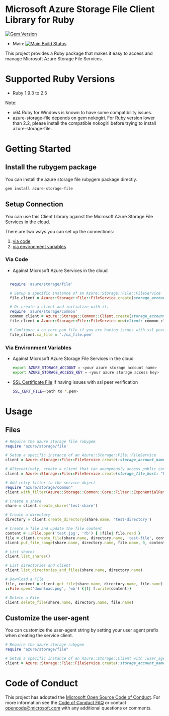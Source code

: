 # Microsoft Azure Storage File Client Library for Ruby

[![Gem Version](https://badge.fury.io/rb/azure-storage-file.svg)](https://badge.fury.io/rb/azure-storage-file)
* Main: [![Main Build Status](https://github.com/MoneyBrilliant/azure-storage-ruby/actions/workflows/ruby.yml/badge.svg?branch=main)](https://github.com/MoneyBrilliant/azure-storage-ruby/branches)

This project provides a Ruby package that makes it easy to access and manage Microsoft Azure Storage File Services.

# Supported Ruby Versions

* Ruby 1.9.3 to 2.5

Note: 

* x64 Ruby for Windows is known to have some compatibility issues.
* azure-storage-file depends on gem nokogiri. For Ruby version lower than 2.2, please install the compatible nokogiri before trying to install azure-storage-file.

# Getting Started

## Install the rubygem package

You can install the azure storage file rubygem package directly.

```bash
gem install azure-storage-file
```

## Setup Connection

You can use this Client Library against the Microsoft Azure Storage File Services in the cloud.

There are two ways you can set up the connections:

1. [via code](#via-code)
2. [via environment variables](#via-environment-variables)

<a name="via-code"></a>
### Via Code
* Against Microsoft Azure Services in the cloud

```ruby

  require 'azure/storage/file'

  # Setup a specific instance of an Azure::Storage::File::FileService
  file_client = Azure::Storage::File::FileService.create(storage_account_name: 'your account name', storage_access_key: 'your access key')

  # Or create a client and initialize with it.
  require 'azure/storage/common'
  common_client = Azure::Storage::Common::Client.create(storage_account_name: 'your account name', storage_access_key: 'your access key')
  file_client = Azure::Storage::File::FileService.new(client: common_client)

  # Configure a ca_cert.pem file if you are having issues with ssl peer verification
  file_client.ca_file = './ca_file.pem'

```

<a name="via-environment-variables"></a>
### Via Environment Variables

* Against Microsoft Azure Storage File Services in the cloud

    ```bash
    export AZURE_STORAGE_ACCOUNT = <your azure storage account name>
    export AZURE_STORAGE_ACCESS_KEY = <your azure storage access key>
    ```

* [SSL Certificate File](https://gist.github.com/fnichol/867550) if having issues with ssl peer verification
    
    ```bash
    SSL_CERT_FILE=<path to *.pem>
    ```

# Usage

<a name="files"></a>
## Files

```ruby
# Require the azure storage file rubygem
require 'azure/storage/file'

# Setup a specific instance of an Azure::Storage::File::FileService
client = Azure::Storage::File::FileService.create(:storage_account_name => 'your account name', :storage_access_key => 'your access key')

# Alternatively, create a client that can anonymously access public containers for read operations
client = Azure::Storage::File::FileService.create(storage_file_host: "https://youraccountname.file.core.windows.net")

# Add retry filter to the service object
require "azure/storage/common"
client.with_filter(Azure::Storage::Common::Core::Filter::ExponentialRetryPolicyFilter.new)

# Create a share
share = client.create_share('test-share')

# Create a directory
directory = client.create_directory(share.name, 'test-directory')

# Create a file and update the file content
content = ::File.open('test.jpg', 'rb') { |file| file.read }
file = client.create_file(share.name, directory.name, 'test-file', content.size)
client.put_file_range(share.name, directory.name, file.name, 0, content.size - 1, content)

# List shares
client.list_shares()

# List directories and client
client.list_directories_and_files(share.name, directory.name)

# Download a File
file, content = client.get_file(share.name, directory.name, file.name)
::File.open('download.png', 'wb') {|f| f.write(content)}

# Delete a File
client.delete_file(share.name, directory.name, file.name)
```

<a name="Customize the user-agent"></a>
## Customize the user-agent

You can customize the user-agent string by setting your user agent prefix when creating the service client.

```ruby
# Require the azure storage rubygem
require "azure/storage/file"

# Setup a specific instance of an Azure::Storage::Client with :user_agent_prefix option
client = Azure::Storage::File::FileService.create(:storage_account_name => "your account name", :storage_access_key => "your access key", :user_agent_prefix => "your application name")
```

# Code of Conduct 
This project has adopted the [Microsoft Open Source Code of Conduct](https://opensource.microsoft.com/codeofconduct/). For more information see the [Code of Conduct FAQ](https://opensource.microsoft.com/codeofconduct/faq/) or contact [opencode@microsoft.com](mailto:opencode@microsoft.com) with any additional questions or comments.
